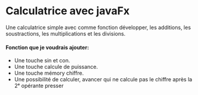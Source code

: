 <h1> Calculatrice avec javaFx </h1>

<p>Une calculatrice simple avec comme fonction développer, les additions, les soustractions, les multiplications et les divisions.</p>

<h4>Fonction que je voudrais ajouter:</h4>
<ul>
  <li>Une touche sin et con.</li>
  <li>Une touche calcule de puissance.</li>
  <li>Une touche mémory chiffre.</li>
  <li>Une possibilité de calculer, avancer qui ne calcule pas le chiffre après la 2ᵉ opérante presser</li>
</ul>
